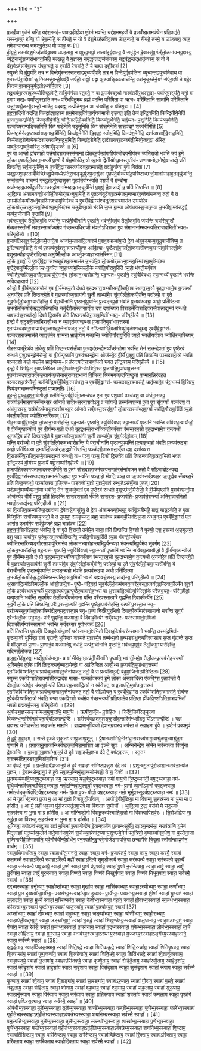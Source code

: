 +++
title = "३"

+++


  
प्र॒जवँ॒व्वा ए॒तेन॑ यन्ति॒ यद्द॑श॒ममह॑ᳶ पापाव॒हीयँ॒व्वा ए॒तेन॑ भवन्ति॒ यद्द॑श॒ममह॒र्यो वै प्र॒जवँ॑य्य॒तामप॑थेन प्रति॒पद्य॑ते॒ यस्स्था॒णुꣳ हन्ति॒ यो भ्रेष॒न्न्येति॒ स ही॑यते॒ स यो वै द॑श॒मेऽह॑न्नविवा॒क्य उ॑पह॒न्यते॒ स ही॑यते॒ तस्मै॒ य उप॑हताय॒ व्याह॒ तमे॒वान्वा॒रभ्य॒ सम॑श्ञु॒तेऽथ॒ यो व्याह॒ सः [1]  
ही॒य॒ते॒ तस्मा᳚द्दश॒मेऽह॑न्नविवा॒क्य उप॑हताय॒ न व्युच्य॒मथो॒ खल्वा॑हुर्य॒ज्ञस्य॒ वै समृ॑द्धेन दे॒वास्सु॑व॒र्गल्ँलो॒कमा॑यन्‌य॒ज्ञस्य॒ व्यृ॑द्धे॒नासु॑रा॒न्परा॑भावय॒न्निति॒ यत्खलु॒ वै य॒ज्ञस्य॒ समृ॑द्ध॒न्तद्यज॑मानस्य॒ यद्व्यृ॑द्ध॒न्तद्भ्रातृ॑व्यस्य॒ स यो वै द॑श॒मेऽह॑न्नविवा॒क्य उ॑पह॒न्यते॒ स ए॒वाति॑ रेचयति॒ ते ये बाह्या॑ दृशी॒कवः॑ [2]  
स्युस्ते वि ब्रू॑यु॒र्यदि॒ तत्र॒ न वि॒न्देयु॑रन्तस्सद॒साद्व्युच्य॒य्ँयदि॒ तत्र॒ न वि॒न्देयु॑र्गृ॒हप॑तिना॒ व्युच्य॒न्तद्व्युच्य॑मे॒वाथ॒ वा ए॒तथ्स॑र्परा॒ज्ञिया॑ ऋ॒ग्भिस्स्तु॑वन्ती॒यव्ँवै सर्प॑तो॒ राज्ञी॒ यद्वा अ॒स्याङ्किञ्चार्च॑न्ति॒ यदा॑नृ॒चुस्तेने॒यꣳ स॑र्परा॒ज्ञी ते यदे॒व किञ्च॑ वा॒चानृ॒चुर्यद॒तोऽध्य॑र्चि॒तारः॑ [3]  
तदु॒भय॑मा॒प्त्वाव॒रुध्योत्ति॑ष्ठा॒मेति॒ ताभि॒र्मन॑सा स्तुवते॒ न वा इ॒माम॑श्वर॒थो नाश्व॑तरीर॒थस्स॒द्यᳶ पर्या᳚प्तुमर्‌हति॒ मनो॒ वा इ॒माꣳ स॒द्यᳶ पर्या᳚प्तुमर्‌हति॒ मन॒ᳶ परि॑भवितु॒मथ॒ ब्रह्म॑ वदन्ति॒ परि॑मिता॒ वा ऋच॒ᳶ परि॑मितानि॒ सामा॑नि॒ परि॑मितानि॒ यजू॒ꣳ॒ष्यथै॒तस्यै॒वान्तो॒ नास्ति॒ यद्ब्रह्म॒ तत्प्र॑तिगृण॒त आ च॑ख्षीत॒ स प्र॑तिग॒रः ॥ [4]  
ब्र॒ह्म॒वा॒दिनो॑ वदन्ति॒ किन्द्वा॑दशा॒हस्य॑ प्रथ॒मेनाह्न॒र्त्विजा॒य्ँयज॑मानो वृङ्क्त॒ इति॒ तेज॑ इन्द्रि॒यमिति॒ किन्द्वि॒तीये॒नेति॑ प्रा॒णान॒न्नाद्य॒मिति॒ किन्तृ॒तीये॒नेति॒ त्रीनि॒माल्ँलो॒कानिति॒ किञ्च॑तु॒र्थेनेति॒ चतु॑ष्पदᳶ प॒शूनिति॒ किम्प॑ञ्च॒मेनेति॒ पञ्चा᳚ख्षराम्प॒ङ्क्तिमिति॒ किꣳ ष॒ष्ठेनेति॒ षडृ॒तूनिति॒ किꣳ स॑प्त॒मेनेति॑ स॒प्तप॑दा॒ꣳ॒ शक्व॑री॒मिति॑ [5]  
किम॑ष्ट॒मेनेत्य॒ष्टाख्ष॑राङ्गाय॒त्रीमिति॒ किन्न॑व॒मेनेति॑ त्रि॒वृत॒ꣵ॒ स्तोम॒मिति॒ किन्द॑श॒मेनेति॒ दशा᳚ख्षराव्ँवि॒राज॒मिति॒ किमे॑काद॒शेनेत्येका॑दशाख्षरान्त्रि॒ष्टुभ॒मिति॒ किन्द्वा॑द॒शेनेति॒ द्वाद॑शाख्षरा॒ञ्जग॑ती॒मित्ये॒ताव॒द्वा अ॑स्ति॒ याव॑दे॒तद्याव॑दे॒वास्ति॒ तदे॑षाव्ँवृङ्क्ते ॥ [6]  
ए॒ष वा आ॒प्तो द्वा॑दशा॒हो यत्त्र॑योदशरा॒त्रस्स॑मा॒नꣵ ह्ये॑तदह॒र्यत्प्रा॑य॒णीय॑श्चोदय॒नीय॑श्च॒ त्र्य॑तिरात्रो भवति॒ त्रय॑ इ॒मे लो॒का ए॒षाल्ँलो॒काना॒माप्त्यै᳚ प्रा॒णो वै प्र॑थ॒मो॑ऽतिरा॒त्रो व्या॒नो द्वि॒तीयो॑ऽपा॒नस्तृ॒तीय॑ᳶ प्राणापानोदा॒नेष्वे॒वान्नाद्ये॒ प्रति॑ तिष्ठन्ति॒ सर्व॒मायु॑र्यन्ति॒ य ए॒वव्ँवि॒द्वाꣳ॑सस्त्रयोदशरा॒त्रमास॑ते॒ तदा॑हु॒र्वाग्वा ए॒षा वित॑ता [7]  
यद्द्वा॑दशा॒हस्ताव्ँविच्छि॑न्द्यु॒र्यन्मध्ये॑ऽतिरा॒त्रङ्कु॒र्युरु॑प॒दासु॑का गृ॒हप॑ते॒र्वाख्स्या॑दु॒परि॑ष्टाच्छन्दो॒माना᳚म्महाव्र॒तङ्कु॑र्वन्ति॒ सन्त॑तामे॒व वाच॒मव॑ रुन्द्ध॒तेऽनु॑पदासुका गृ॒हप॑ते॒र्वाग्भ॑वति प॒शवो॒ वै छ॑न्दो॒मा अन्न॑म्महाव्र॒तय्यँदु॒परि॑ष्टाच्छन्दो॒माना᳚म्महाव्र॒तङ्कु॒र्वन्ति॑ प॒शुषु॑ चै॒वान्नाद्ये॑ च॒ प्रति॑ तिष्ठन्ति ॥ [8]  
आ॒दि॒त्या अ॑कामयन्तो॒भयो᳚र्लो॒कयोर्॑ऋध्नुया॒मेति॒ त ए॒तञ्च॑तुर्दशरा॒त्रम॑पश्य॒न्तमाह॑र॒न्तेना॑यजन्त॒ ततो॒ वै त उ॒भयो᳚र्लो॒कयो॑रार्ध्नुवन्न॒स्मिꣵश्चा॒मुष्मिꣵ॑श्च॒ य ए॒वव्ँवि॒द्वाꣳस॑श्चतुर्दशरा॒त्रमास॑त उ॒भयो॑रे॒व लो॒कयोर्‌॑ऋध्नुवन्त्य॒स्मिꣵश्चा॒मुष्मिꣵ॑श्च चतुर्दशरा॒त्रो भ॑वति स॒प्त ग्रा॒म्या ओष॑धयस्स॒प्तार॒ण्या उ॒भयी॑षा॒मव॑रुद्ध्यै॒ यत्प॑रा॒चीना॑नि पृ॒ष्ठानि॑ [9]  
भव॑न्त्य॒मुमे॒व तैर्लो॒कम॒भि ज॑यन्ति॒ यत्प्र॑ती॒चीना॑नि पृ॒ष्ठानि॒ भव॑न्ती॒ममे॒व तैर्लो॒कम॒भि ज॑यन्ति त्रयस्त्रि॒ꣳ॒शौ म॑ध्य॒तस्स्तोमौ॑ भवत॒स्साम्रा᳚ज्यमे॒व ग॑च्छन्त्यधिरा॒जौ भ॑वतोऽधिरा॒जा ए॒व स॑मा॒नाना᳚म्भवन्त्यतिरा॒त्राव॒भितो॑ भवत॒ᳶ परि॑गृहीत्यै ॥ [10]  
प्र॒जाप॑तिस्सुव॒र्गल्ँलो॒कमै॒त्तन्दे॒वा अन्वा॑य॒न्ताना॑दि॒त्याश्च॑ प॒शव॒श्चान्वा॑य॒न्ते दे॒वा अ॑ब्रुव॒न्‌यान्प॒शूनु॒पाजी॑विष्म॒ त इ॒मे᳚ऽन्वाग्म॒न्निति॒ तेभ्य॑ ए॒तञ्च॑तुर्दशरा॒त्रम्प्रत्यौ॑ह॒न्त आ॑दि॒त्याᳶ पृ॒ष्ठैस्सु॑व॒र्गल्ँलो॒कमारो॑हन्त्र्य॒हाभ्या॑म॒स्मिल्लोँ॒के प॒शून्प्रत्यौ॑हन्पृ॒ष्ठैरा॑दि॒त्या अ॒मुष्मिँ॑ल्लो॒क आर्ध्नु॑वन्त्र्य॒हाभ्या॑म॒स्मिन् [11]  
लो॒के प॒शवो॒ य ए॒वव्ँवि॒द्वाꣳस॑श्चतुर्दशरा॒त्रमास॑त उ॒भयो॑रे॒व लो॒कयोर्॑ऋध्नुवन्त्य॒स्मिꣵश्चा॒मुष्मिꣵ॑श्च पृ॒ष्ठैरे॒वामुष्मिँ॑ल्लो॒क ऋ॑ध्नु॒वन्ति॑ त्र्य॒हाभ्या॑म॒स्मिल्लोँ॒के ज्योति॒र्गौरायु॒रिति॑ त्र्य॒हो भ॑वती॒यव्ँवाव ज्योति॑र॒न्तरि॑ख्ष॒ङ्गौर॒सावायु॑रि॒माने॒व लो॒कान॒भ्यारो॑हन्ति॒ यद॒न्यत॑ᳶ पृ॒ष्ठानि॒ स्युर्विवि॑वधꣵ स्या॒न्मध्ये॑ पृ॒ष्ठानि॑ भवन्ति सविवध॒त्वाय॑ [12]  
ओजो॒ वै वी॒र्य॑म्पृ॒ष्ठान्योज॑ ए॒व वी॒र्य॑म्मध्य॒तो द॑धते बृहद्रथन्त॒राभ्याँ᳚य्यन्ती॒यव्ँवाव र॑थन्त॒रम॒सौ बृ॒हदा॒भ्यामे॒व य॒न्त्यथो॑ अ॒नयो॑रे॒व प्रति॑ तिष्ठन्त्ये॒ते वै य॒ज्ञस्या᳚ञ्ज॒साय॑नी स्रु॒ती ताभ्या॑मे॒व सु॑व॒र्गल्ँलो॒कय्ँय॑न्ति॒ परा᳚ञ्चो॒ वा ए॒ते सु॑व॒र्गल्ँलो॒कम॒भ्यारो॑हन्ति॒ ये प॑रा॒चीना॑नि पृ॒ष्ठान्यु॑प॒यन्ति॑ प्र॒त्यङ्त्र्य॒हो भ॑वति प्र॒त्यव॑रूढ्या॒ अथो॒ प्रति॑ष्ठित्या उ॒भयो᳚र्लो॒कयोर्॑ऋ॒द्ध्वोत्ति॑ष्ठन्ति॒ चतु॑र्दशै॒तास्तासा॒य्ँया दश॒ दशा᳚ख्षरा वि॒राडन्नँ॑व्वि॒राड्वि॒राजै॒वान्नाद्य॒मव॑ रुन्धते॒ याश्चत॑स्र॒श्चत॑स्रो॒ दिशो॑ दि॒ख्ष्वे॑व प्रति॑ तिष्ठन्त्यतिरा॒त्राव॒भितो॑ भवत॒ᳶ परि॑गृहीत्यै ॥ [13]  
इन्द्रो॒ वै स॒दृङ्दे॒वता॑भिरासी॒थ्स न व्या॒वृत॑मगच्छ॒थ्स प्र॒जाप॑ति॒मुपा॑धाव॒त्तस्मा॑ ए॒तम्प॑ञ्चदशरा॒त्रम्प्राय॑च्छ॒त्तमाह॑र॒त्तेना॑यजत॒ ततो॒ वै सो᳚ऽन्याभि॑र्दे॒वता॑भिर्व्या॒वृत॑मगच्छ॒द्य ए॒वव्ँवि॒द्वाꣳस॑ᳶ पञ्चदशरा॒त्रमास॑ते व्या॒वृत॑मे॒व पा॒प्मना॒ भ्रातृ॑व्येण गच्छन्ति॒ ज्योति॒र्गौरायु॒रिति॑ त्र्य॒हो भ॑वती॒यव्ँवाव ज्योति॑र॒न्तरि॑ख्षम् [14]  
गौर॒सावायु॑रे॒ष्वे॑व लो॒केषु॒ प्रति॑ तिष्ठ॒न्त्यस॑त्त्रँ॒व्वा ए॒तद्यद॑छन्दो॒मय्यँच्छ॑न्दो॒मा भव॑न्ति॒ तेन॑ स॒त्त्रन्दे॒वता॑ ए॒व पृ॒ष्ठैरव॑ रुन्धते प॒शूञ्छ॑न्दो॒मैरोजो॒ वा वी॒र्य॑म्पृ॒ष्ठानि॑ प॒शव॑श्छन्दो॒मा ओज॑स्ये॒व वी॒र्ये॑ प॒शुषु॒ प्रति॑ तिष्ठन्ति पञ्चदशरा॒त्रो भ॑वति पञ्चद॒शो वज्रो॒ वज्र॑मे॒व भ्रातृ॑व्येभ्य॒ᳶ प्र ह॑रन्त्यतिरा॒त्राव॒भितो॑ भवत इन्द्रि॒यस्य॒ परि॑गृहीत्यै ॥ [15]  
इन्द्रो॒ वै शि॑थि॒ल इ॒वाप्र॑तिष्ठित आसी॒थ्सोऽसु॑रेभ्योऽबिभे॒थ्स प्र॒जाप॑ति॒मुपा॑धाव॒त्तस्मा॑ ए॒तम्प॑ञ्चदशरा॒त्रव्ँवज्र॒म्प्राय॑च्छ॒त्तेनासु॑रान्परा॒भाव्य॑ वि॒जित्य॒ श्रिय॑मगच्छदग्नि॒ष्टुता॑ पा॒प्मान॒न्निर॑दहत पञ्चदशरा॒त्रेणौजो॒ बल॑मिन्द्रि॒यव्ँवी॒र्य॑मा॒त्मन्न॑धत्त॒ य ए॒वव्ँवि॒द्वाꣳस॑ᳶ पञ्चदशरा॒त्रमास॑ते॒ भ्रातृ॑व्याने॒व प॑रा॒भाव्य॑ वि॒जित्य॒ श्रिय॑ङ्गच्छन्त्यग्नि॒ष्टुता॑ पा॒प्मान॒न्निः [16]  
द॒ह॒न्ते॒ प॒ञ्च॒द॒श॒रा॒त्रेणौजो॒ बल॑मिन्द्रि॒यव्ँवी॒र्य॑मा॒त्मन्द॑धत ए॒ता ए॒व प॑श॒व्याः᳚ पञ्च॑दश॒ वा अ॑र्धमा॒सस्य॒ रात्र॑योऽर्धमास॒शस्सँ॑व्वथ्स॒र आ᳚प्यते सव्ँवथ्स॒रम्प॒शवोऽनु॒ प्र जा॑यन्ते॒ तस्मा᳚त्पश॒व्या॑ ए॒ता ए॒व सु॑व॒र्ग्याः᳚ पञ्च॑दश॒ वा अ॑र्धमा॒सस्य॒ रात्र॑योऽर्धमास॒शस्सँ॑व्वथ्स॒र आ᳚प्यते सव्ँवथ्स॒रस्सु॑व॒र्गो लो॒कस्तस्मा᳚थ्सुव॒र्ग्या᳚ ज्योति॒र्गौरायु॒रिति॑ त्र्य॒हो भ॑वती॒यव्ँवाव ज्योति॑र॒न्तरि॑ख्षम् [17]  
गौर॒सावायु॑रि॒माने॒व लो॒कान॒भ्यारो॑हन्ति॒ यद॒न्यत॑ᳶ पृ॒ष्ठानि॒ स्युर्विवि॑वधꣵ स्या॒न्मध्ये॑ पृ॒ष्ठानि॑ भवन्ति सविवध॒त्वायौजो॒ वै वी॒र्य॑म्पृ॒ष्ठान्योज॑ ए॒व वी॒र्य॑म्मध्य॒तो द॑धते बृहद्रथन्त॒राभ्याँ᳚य्यन्ती॒यव्ँवाव र॑थन्त॒रम॒सौ बृ॒हदा॒भ्यामे॒व य॒न्त्यथो॑ अ॒नयो॑रे॒व प्रति॑ तिष्ठन्त्ये॒ते वै य॒ज्ञस्या᳚ञ्ज॒साय॑नी स्रु॒ती ताभ्या॑मे॒व सु॑व॒र्गल्ँलो॒कम् [18]  
य॒न्ति॒ परा᳚ञ्चो॒ वा ए॒ते सु॑व॒र्गल्ँलो॒कम॒भ्यारो॑हन्ति॒ ये प॑रा॒चीना॑नि पृ॒ष्ठान्यु॑प॒यन्ति॑ प्र॒त्यङ्त्र्य॒हो भ॑वति प्र॒त्यव॑रूढ्या॒ अथो॒ प्रति॑ष्ठित्या उ॒भयो᳚र्लो॒कयोर्॑ऋ॒द्ध्वोत्ति॑ष्ठन्ति॒ पञ्च॑दशै॒तास्तासा॒य्ँया दश॒ दशा᳚ख्षरा वि॒राडन्नँ॑व्वि॒राड्वि॒राजै॒वान्नाद्य॒मव॑ रुन्धते॒ याᳶ पञ्च॒ पञ्च॒ दिशो॑ दि॒ख्ष्वे॑व प्रति॑ तिष्ठन्त्यतिरा॒त्राव॒भितो॑ भवत इन्द्रि॒यस्य॑ वी॒र्य॑स्य प्र॒जायै॑ पशू॒नाम्परि॑गृहीत्यै ॥ [19]  
प्र॒जाप॑तिरकामयतान्ना॒दस्स्या॒मिति॒ स ए॒तꣳ स॑प्तदशरा॒त्रम॑पश्य॒त्तमाह॑र॒त्तेना॑यजत॒ ततो॒ वै सो᳚ऽन्ना॒दो॑ऽभव॒द्य ए॒वव्ँवि॒द्वाꣳस॑स्सप्तदशरा॒त्रमास॑तेऽन्ना॒दा ए॒व भ॑वन्ति पञ्चा॒हो भ॑वति॒ पञ्च॒ वा ऋ॒तव॑स्सव्ँवथ्स॒र ऋ॒तुष्वे॒व सँ॑व्वथ्स॒रे प्रति॑ तिष्ठ॒न्त्यथो॒ पञ्चा᳚ख्षरा प॒ङ्क्तिᳶ पाङ्क्तो॑ य॒ज्ञो य॒ज्ञमे॒वाव॑ रुन्ध॒तेऽस॑त्त्रँ॒व्वा ए॒तत् [20]  
यद॑छन्दो॒मय्यँच्छ॑न्दो॒मा भव॑न्ति॒ तेन॑ स॒त्त्रन्दे॒वता॑ ए॒व पृ॒ष्ठैरव॑ रुन्धते प॒शूञ्छ॑न्दो॒मैरोजो॒ वै वी॒र्य॑म्पृ॒ष्ठानि॑ प॒शव॑श्छन्दो॒मा ओज॑स्ये॒व वी॒र्ये॑ प॒शुषु॒ प्रति॑ तिष्ठन्ति सप्तदशरा॒त्रो भ॑वति सप्तद॒शᳶ प्र॒जाप॑तिᳶ प्र॒जाप॑ते॒राप्त्या॑ अतिरा॒त्राव॒भितो॑ भवतो॒ऽन्नाद्य॑स्य॒ परि॑गृहीत्यै ॥ [21]  
सा वि॒राड्वि॒क्रम्या॑तिष्ठ॒द्ब्रह्म॑णा दे॒वेष्वन्ने॒नासु॑रेषु॒ ते दे॒वा अ॑कामयन्तो॒भय॒ꣳ॒ सव्ँवृ॑ञ्जीमहि॒ ब्रह्म॒ चान्न॒ञ्चेति॒ त ए॒ता विꣳ॑श॒तिꣳ रात्री॑रपश्य॒न्ततो॒ वै त उ॒भय॒ꣳ॒ सम॑वृञ्जत॒ ब्रह्म॒ चान्न॑ञ्च ब्रह्मवर्च॒सिनो᳚ऽन्ना॒दा अ॑भव॒न्‌य ए॒वव्ँवि॒द्वाꣳस॑ ए॒ता आस॑त उ॒भय॑मे॒व सव्ँवृ॑ञ्जते॒ ब्रह्म॒ चान्न॑ञ्च [22]  
ब्र॒ह्म॒व॒र्च॒सिनो᳚ऽन्ना॒दा भ॑वन्ति॒ द्वे वा ए॒ते वि॒राजौ॒ तयो॑रे॒व नाना॒ प्रति॑ तिष्ठन्ति वि॒ꣳ॒शो वै पुरु॑षो॒ दश॒ हस्त्या॑ अ॒ङ्गुल॑यो॒ दश॒ पद्या॒ यावा॑ने॒व पुरु॑ष॒स्तमा॒प्त्वोत्ति॑ष्ठन्ति॒ ज्योति॒र्गौरायु॒रिति॑ त्र्य॒हा भ॑वन्ती॒यव्ँवाव ज्योति॑र॒न्तरि॑ख्ष॒ङ्गौर॒सावायु॑रि॒माने॒व लो॒कान॒भ्यारो॑हन्त्यभिपू॒र्वन्त्र्य॒हा भ॑वन्त्यभिपू॒र्वमे॒व सु॑व॒र्गम् [23]  
लो॒कम॒भ्यारो॑हन्ति॒ यद॒न्यत॑ᳶ पृ॒ष्ठानि॒ स्युर्विवि॑वधꣵ स्या॒न्मध्ये॑ पृ॒ष्ठानि॑ भवन्ति सविवध॒त्वायौजो॒ वै वी॒र्य॑म्पृ॒ष्ठान्योज॑ ए॒व वी॒र्य॑म्मध्य॒तो द॑धते बृहद्रथन्त॒राभ्याँ᳚य्यन्ती॒यव्ँवाव र॑थन्त॒रम॒सौ बृ॒हदाभ्यामे॒व य॒न्त्यथो॑ अ॒नयो॑रे॒व प्रति॑ तिष्ठन्त्ये॒ते वै य॒ज्ञस्या᳚ञ्ज॒साय॑नी स्रु॒ती ताभ्या॑मे॒व सु॑व॒र्गल्ँलो॒कय्ँय॑न्ति॒ परा᳚ञ्चो॒ वा ए॒ते सु॑व॒र्गल्ँलो॒कम॒भ्यारो॑हन्ति॒ ये प॑रा॒चीना॑नि पृ॒ष्ठान्यु॑प॒यन्ति॑ प्र॒त्यङ्त्र्य॒हो भ॑वति प्र॒त्यव॑रूढ्या॒ अथो॒ प्रति॑ष्ठित्या उ॒भयो᳚र्लो॒कयोर्॑ऋ॒द्ध्वोत्ति॑ष्ठन्त्यतिरा॒त्राव॒भितो॑ भवतो ब्रह्मवर्च॒सस्या॒न्नाद्य॑स्य॒ परि॑गृहीत्यै ॥ [24]  
अ॒सावा॑दि॒त्यो᳚ऽस्मिल्लोँ॒क आ॑सी॒त्तन्दे॒वाᳶ पृ॒ष्ठैᳶ प॑रि॒गृह्य॑ सुव॒र्गल्ँलो॒कम॑गमय॒न्परै॑र॒वस्ता॒त्पर्य॑गृह्णन्दिवाकी॒र्त्ये॑न सुव॒र्गे लो॒के प्रत्य॑स्थापय॒न्परैः᳚ प॒रस्ता॒त्पर्य॑गृह्णन्पृ॒ष्ठैरु॒पावा॑रोह॒न्थ्स वा अ॒सावा॑दि॒त्यो॑ऽमुष्मिँ॑ल्लो॒के परै॑रुभ॒यत॒ᳶ परि॑गृहीतो॒ यत्पृ॒ष्ठानि॒ भव॑न्ति सुव॒र्गमे॒व तैर्लो॒कय्ँयज॑माना यन्ति॒ परै॑र॒वस्ता॒त्परि॑ गृह्णन्ति दिवाकी॒र्त्ये॑न [25]  
सु॒व॒र्गे लो॒के प्रति॑ तिष्ठन्ति॒ परैः᳚ प॒रस्ता॒त्परि॑ गृह्णन्ति पृ॒ष्ठैरु॒पाव॑रोहन्ति॒ यत्परे॑ प॒रस्ता॒न्न स्युᳶ परा᳚ञ्चस्सुव॒र्गाल्लो॒कान्निष्प॑द्येर॒न्‌यद॒वस्ता॒न्न स्युᳶ प्र॒जा निर्द॑हेयुर॒भितो॑ दिवाकी॒र्त्य॑म्पर॑स्सामानो भवन्ति सुव॒र्ग ए॒वैना᳚ल्लोँ॒क उ॑भ॒यत॒ᳶ परि॑ गृह्णन्ति॒ यज॑माना॒ वै दि॑वाकी॒र्त्यꣳ॑ सव्ँवथ्स॒रᳶ पर॑स्सामानो॒ऽभितो॑ दिवाकी॒र्त्य॑म्पर॑स्सामानो भवन्ति सव्ँवथ्स॒र ए॒वोभ॒यतः॑ [26]  
प्रति॑ तिष्ठन्ति पृ॒ष्ठव्ँवै दि॑वाकी॒र्त्य॑म्पा॒र्श्वे पर॑स्सामानो॒ऽभितो॑ दिवाकी॒र्त्य॑म्पर॑स्सामानो भवन्ति॒ तस्मा॑द॒भित॑ᳶ पृ॒ष्ठम्पा॒र्श्वे भूयि॑ष्ठा॒ ग्रहा॑ गृह्यन्ते॒ भूयि॑ष्ठꣳ शस्यते य॒ज्ञस्यै॒व तन्म॑ध्य॒तो ग्र॒न्थङ्ग्र॑थ्न॒न्त्यवि॑स्रꣳसाय स॒प्त गृ॑ह्यन्ते स॒प्त वै शी॑र्‌ष॒ण्याः᳚ प्रा॒णाᳶ प्रा॒णाने॒व यज॑मानेषु दधति॒ यत्प॑रा॒चीना॑नि पृ॒ष्ठानि॒ भव॑न्त्य॒मुमे॒व तैर्लो॒कम॒भ्यारो॑हन्ति॒ यदि॒मल्ँलो॒कन्न [27]  
प्र॒त्य॒व॒रोहे॑यु॒रुद्वा॒ माद्ये॑यु॒र्यज॑माना॒ᳶ प्र वा॑ मीयेर॒न्‌यत्प्र॑ती॒चीना॑नि पृ॒ष्ठानि॒ भव॑न्ती॒ममे॒व तैर्लो॒कम्प्र॒त्यव॑रोह॒न्त्यथो॑ अ॒स्मिन्ने॒व लो॒के प्रति॑ तिष्ठ॒न्त्यनु॑न्मादा॒येन्द्रो॒ वा अप्र॑तिष्ठित आसी॒थ्स प्र॒जाप॑ति॒मुपा॑धाव॒त्तस्मा॑ ए॒तमे॑कविꣳशतिरा॒त्रम्प्राय॑च्छ॒त्तमाह॑र॒त्तेना॑यजत॒ ततो॒ वै स प्रत्य॑तिष्ठ॒द्ये ब॑हुया॒जिनोऽप्र॑तिष्ठिताः [28]  
स्युस्त ए॑कविꣳशतिरा॒त्रमा॑सीर॒न्द्वाद॑श॒ मासा॒ᳶ पञ्च॒र्तव॒स्त्रय॑ इ॒मे लो॒का अ॒सावा॑दि॒त्य ए॑कवि॒ꣳ॒श ए॒ताव॑न्तो॒ वै दे॑वलो॒कास्तेष्वे॒व य॑थापू॒र्वम्प्रति॑ तिष्ठन्त्य॒सावा॑दि॒त्यो न व्य॑रोचत॒ स प्र॒जाप॑ति॒मुपा॑धाव॒त्तस्मा॑ ए॒तमे॑कविꣳशतिरा॒त्रम्प्राय॑च्छ॒त्तमाह॑र॒त्तेना॑यजत॒ ततो॒ वै सो॑ऽरोचत॒ य ए॒वव्ँवि॒द्वाꣳ॑स एकविꣳशतिरा॒त्रमास॑ते॒ रोच॑न्त ए॒वैक॑विꣳशतिरा॒त्रो भ॑वति॒ रुग्वा ए॑कवि॒ꣳ॒शो रुच॑मे॒व ग॑च्छ॒न्त्यथो᳚ प्रति॒ष्ठामे॒व प्र॑ति॒ष्ठा ह्ये॑कवि॒ꣳ॒शो॑ऽतिरा॒त्राव॒भितो॑ भवतो ब्रह्मवर्च॒सस्य॒ परि॑गृहीत्यै ॥ [29]  
अ॒र्वाङ्य॒ज्ञस्सङ्क्रा॑मत्व॒मुष्मा॒दधि॒ माम॒भि । ऋषी॑णा॒य्ँयᳶ पु॒रोहि॑तः । निर्दे॑व॒न्निर्वी॑रङ्कृ॒त्वा विष्क॑न्ध॒न्तस्मि॑न्‌हीयता॒य्ँयो᳚ऽस्मान्द्वेष्टि॑ । शरी॑रय्ँयज्ञशम॒लङ्कुसी॑द॒न्तस्मि᳚न्थ्सीदतु॒ यो᳚ऽस्मान्द्वेष्टि॑ । यज्ञ॑ य॒ज्ञस्य॒ यत्तेज॒स्तेन॒ सङ्क्रा॑म॒ माम॒भि । ब्रा॒ह्म॒णानृ॒त्विजो॑ दे॒वान्‌य॒ज्ञस्य॒ तप॑सा॒ ते सवा॒हमा हु॑वे । इ॒ष्टेन॑ प॒क्वमुप॑ [30]  
ते॒ हु॒वे॒ स॒वा॒हम् । सन्ते॑ वृञ्जे सुकृ॒तꣳ सम्प्र॒जाम्प॒शून् । प्रै॒षान्थ्सा॑मिधे॒नीरा॑घा॒रावाज्य॑भागा॒वाश्रु॑तम्प्र॒त्याश्रु॑त॒मा शृ॑णामि ते । प्र॒या॒जा॒नू॒या॒जान्थ्स्वि॑ष्ट॒कृत॒मिडा॑मा॒शिष॒ आ वृ॑ञ्जे॒ सुवः॑ । अ॒ग्निनेन्द्रे॑ण॒ सोमे॑न॒ सर॑स्वत्या॒ विष्णु॑ना दे॒वता॑भिः । या॒ज्या॒नु॒वा॒क्या᳚भ्या॒मुप॑ ते हुवे सवा॒हय्ँय॒ज्ञमा द॑दे ते॒ वष॑ट्कृतम् । स्तु॒तꣳ श॒स्त्रम्प्र॑तिग॒रङ्ग्रह॒मिडा॑मा॒शिषः॑ [31]  
आ वृ॑ञ्जे॒ सुवः॑ । प॒त्नी॒स॒य्ँया॒जानुप॑ ते हुवे सवा॒हꣳ स॑मिष्टय॒जुरा द॑दे॒ तव॑ । प॒शून्थ्सु॒तम्पु॑रो॒डाशा॒न्थ्सव॑ना॒न्योत य॒ज्ञम् । दे॒वान्थ्सेन्द्रा॒नुप॑ ते हुवे सवा॒हम॒ग्निमु॑खा॒न्थ्सोम॑वतो॒ ये च॒ विश्वे᳚ ॥ [32]  
भू॒तम्भव्य॑म्भवि॒ष्यद्वष॒ट्थ्स्वाहा॒ नम॒ ऋख्साम॒ यजु॒र्वष॒ट्थ्स्वाहा॒ नमो॑ गाय॒त्री त्रि॒ष्टुब्जग॑ती॒ वष॒ट्थ्स्वाहा॒ नम॑ᳶ पृथि॒व्य॑न्तरि॑ख्ष॒न्द्यौर्वष॒ट्थ्स्वाहा॒ नमो॒ऽग्निर्वा॒युस्सूर्यो॒ वष॒ट्थ्स्वाहा॒ नम॑ᳶ प्रा॒णो व्या॒नो॑ऽपा॒नो वष॒ट्थ्स्वाहा॒ नमोऽन्न॑ङ्कृ॒षिर्वृष्टि॒र्वष॒ट्थ्स्वाहा॒ नम॑ᳶ पि॒ता पु॒त्रᳶ पौत्रो॒ वष॒ट्थ्स्वाहा॒ नमो॒ भूर्भुव॒स्सुव॒र्वष॒ट्थ्स्वाहा॒ नमः॑ ॥ [33]  
आ मे॑ गृ॒हा भ॑व॒न्त्वा प्र॒जा म॒ आ मा॑ य॒ज्ञो वि॑शतु वी॒र्या॑वान् । आपो॑ दे॒वीर्य॒ज्ञिया॒ मा वि॑शन्तु स॒हस्र॑स्य मा भू॒मा मा प्र हा॑सीत् । आ मे॒ ग्रहो॑ भव॒त्वा पु॑रो॒रुख्स्तु॑तश॒स्त्रे मा वि॑शताꣳ स॒मीची᳚ । आ॒दि॒त्या रु॒द्रा वस॑वो मे सद॒स्याः᳚ स॒हस्र॑स्य मा भू॒मा मा प्र हा॑सीत् । आ मा᳚ग्निष्टो॒मो वि॑शतू॒क्थ्य॑श्चातिरा॒त्रो मा वि॑शत्वापिशर्व॒रः । ति॒रोअ॑ह्निया मा॒ सुहु॑ता॒ आ वि॑शन्तु स॒हस्र॑स्य मा भू॒मा मा॒ प्र हा॑सीत् ॥ [34]  
अ॒ग्निना॒ तपोऽन्व॑भवद्वा॒चा ब्रह्म॑ म॒णिना॑ रू॒पाणीन्द्रे॑ण दे॒वान्‌वाते॑न प्रा॒णान्थ्सूर्ये॑ण॒ द्याञ्च॒न्द्रम॑सा॒ नख्ष॑त्राणि य॒मेन॑ पितॄन्राज्ञा॑ मनु॒ष्या᳚न्फ॒लेन॑ नादे॒यान॑जग॒रेण॑ स॒र्पान्व्या॒घ्रेणा॑र॒ण्यान्प॒शूञ्छ्ये॒नेन॑ पत॒त्रिणो॒ वृष्णाश्वा॑नृष॒भेण॒ गा ब॒स्तेना॒जा वृ॒ष्णिनावी᳚र्व्री॒हिणान्ना॑नि॒ यवे॒नौष॑धीर्न्य॒ग्रोधे॑न॒ वन॒स्पती॑नुदु॒म्बरे॒णोर्ज॑ङ्गायत्रि॒या छन्दाꣳ॑सि त्रि॒वृता॒ स्तोमा᳚न्ब्राह्म॒णेन॒ वाच᳚म् ॥ [35]  
स्वाहा॒धिमाधी॑ताय॒ स्वाहा॒ स्वाहाधी॑त॒म्मन॑से॒ स्वाहा॒ स्वाहा॒ मन॑ᳶ प्र॒जाप॑तये॒ स्वाहा॒ काय॒ स्वाहा॒ कस्मै॒ स्वाहा॑ कत॒मस्मै॒ स्वाहाऽदि॑त्यै॒ स्वाहाऽदि॑त्यै म॒ह्यै᳚ स्वाहाऽदि॑त्यै सुमृडी॒कायै॒ स्वाहा॒ सर॑स्वत्यै॒ स्वाहा॒ सर॑स्वत्यै बृह॒त्यै᳚ स्वाहा॒ सर॑स्वत्यै पाव॒कायै॒ स्वाहा॑ पू॒ष्णे स्वाहा॑ पू॒ष्णे प्र॑प॒थ्या॑य॒ स्वाहा॑ पू॒ष्णे न॒रन्धि॑षाय॒ स्वाहा॒ त्वष्ट्रे॒ स्वाहा॒ त्वष्ट्रे॑ तु॒रीपा॑य॒ स्वाहा॒ त्वष्ट्रे॑ पुरु॒रूपा॑य॒ स्वाहा॒ विष्ण॑वे॒ स्वाहा॒ विष्ण॑वे निखुर्य॒पाय॒ स्वाहा॒ विष्ण॑वे निभूय॒पाय॒ स्वाहा॒ सर्वस्मै॒ स्वाहा᳚ ॥ [36]  
द॒द्भ्यस्स्वाहा॒ हनू᳚भ्या॒ꣳ॒ स्वाहोष्ठा᳚भ्या॒ꣳ॒ स्वाहा॒ मुखा॑य॒ स्वाहा॒ नासि॑काभ्या॒ꣳ॒ स्वाहा॒ऽख्षीभ्या॒ꣳ॒ स्वाहा॒ कर्णा᳚भ्या॒ꣳ॒ स्वाहा॑ पा॒र इ॒ख्षवो॑ऽवा॒र्ये᳚भ्य॒ᳶ पख्ष्म॑भ्य॒स्स्वाहा॑ऽवा॒र इ॒ख्षव॑ᳶ पा॒र्ये᳚भ्य॒ᳶ पख्ष्म॑भ्य॒स्स्वाहा॑ शी॒र्ष्णे स्वाहा᳚ भ्रू॒भ्याꣳ स्वाहा॑ ल॒लाटा॑य॒ स्वाहा॑ मू॒र्ध्ने स्वाहा॑ म॒स्तिष्का॑य॒ स्वाहा॒ केशे᳚भ्य॒स्स्वाहा॒ वहा॑य॒ स्वाहा᳚ ग्री॒वाभ्य॒स्स्वाहा᳚ स्क॒न्धेभ्य॒स्स्वाहा॒ कीक॑साभ्य॒स्स्वाहा॑ पृ॒ष्टीभ्य॒स्स्वाहा॑ पाज॒स्या॑य॒ स्वाहा॑ पा॒र्श्वाभ्या॒ꣳ॒ स्वाहा᳚ [37]  
अꣳसा᳚भ्या॒ꣳ॒ स्वाहा॑ दो॒षभ्या॒ꣳ॒ स्वाहा॑ बा॒हुभ्या॒ꣳ॒ स्वाहा॒ जङ्घा᳚भ्या॒ꣳ॒ स्वाहा॒ श्रोणी᳚भ्या॒ꣳ॒ स्वाहो॒रुभ्या॒ꣳ॒ स्वाहाऽ᳚ष्ठी॒वद्भ्या॒ꣳ॒ स्वाहा॒ जङ्घा᳚भ्या॒ꣳ॒ स्वाहा॑ भ॒सदे॒ स्वाहा॑ शिख॒ण्डेभ्य॒स्स्वाहा॑ वाल॒धाना॑य॒ स्वाहा॒ण्डाभ्या॒ꣳ॒ स्वाहा॒ शेपा॑य॒ स्वाहा॒ रेत॑से॒ स्वाहा᳚ प्र॒जाभ्य॒स्स्वाहा᳚ प्र॒जन॑नाय॒ स्वाहा॑ प॒द्भ्यस्स्वाहा॑ श॒फेभ्य॒स्स्वाहा॒ लोम॑भ्य॒स्स्वाहा᳚ त्व॒चे स्वाहा॒ लोहि॑ताय॒ स्वाहा॑ मा॒ꣳ॒साय॒ स्वाहा॒ स्नाव॑भ्य॒स्स्वाहा॒ऽस्थभ्य॒स्स्वाहा॑ म॒ज्जभ्य॒स्स्वाहाऽङ्गे᳚भ्य॒स्स्वाहा॒त्मने॒ स्वाहा॒ सर्व॑स्मै॒ स्वाहा᳚ ॥ [38]  
अ॒ञ्ज्ये॒ताय॒ स्वाहा᳚ञ्जिस॒क्थाय॒ स्वाहा॑ शिति॒पदे॒ स्वाहा॒ शिति॑ककुदे॒ स्वाहा॑ शिति॒रन्ध्रा॑य॒ स्वाहा॑ शितिपृ॒ष्ठाय॒ स्वाहा॑ शि॒त्यꣳसा॑य॒ स्वाहा॑ पुष्प॒कर्णा॑य॒ स्वाहा॑ शि॒त्योष्ठा॑य॒ स्वाहा॑ शिति॒भ्रवे॒ स्वाहा॒ शिति॑भसदे॒ स्वाहा᳚ श्वे॒तानू॑काशाय॒ स्वाहा॒ञ्जये॒ स्वाहा॑ ल॒लामा॑य॒ स्वाहाऽसि॑तज्ञवे॒ स्वाहा॑ कृष्णै॒ताय॒ स्वाहा॑ रोहितै॒ताय॒ स्वाहा॑रुणै॒ताय॒ स्वाहे॒दृशा॑य॒ स्वाहा॑ की॒दृशा॑य॒ स्वाहा॑ ता॒दृशा॑य॒ स्वाहा॑ स॒दृशा॑य॒ स्वाहा॒ विस॑दृशाय॒ स्वाहा॒ सुस॑दृ॒शाय॒ स्वाहा॑ रू॒पाय॒ स्वाहा॒ सर्व॑स्मै॒ स्वाहा᳚ ॥ [39]  
कृ॒ष्णाय॒ स्वाहा᳚ श्वे॒ताय॒ स्वाहा॑ पि॒शङ्गा॑य॒ स्वाहा॑ सा॒रङ्गा॑य॒ स्वाहा॑ऽरु॒णाय॒ स्वाहा॑ गौ॒राय॒ स्वाहा॑ ब॒भ्रवे॒ स्वाहा॑ नकु॒लाय॒ स्वाहा॒ रोहि॑ताय॒ स्वाहा॒ शोणा॑य॒ स्वाहा᳚ श्या॒वाय॒ स्वाहा᳚ श्या॒माय॒ स्वाहा॑ पाक॒लाय॒ स्वाहा॑ सुरू॒पाय॒ स्वाहानु॑रूपाय॒ स्वाहा॒ विरू॑पाय॒ स्वाहा॒ सरू॑पाय॒ स्वाहा॒ प्रति॑रूपाय॒ स्वाहा॑ श॒बला॑य॒ स्वाहा॑ कम॒लाय॒ स्वाहा॒ पृश्ञ॑ये॒ स्वाहा॑ पृश्ञिस॒क्थाय॒ स्वाहा॒ सर्व॑स्मै॒ स्वाहा᳚ ॥ [40]  
ओष॑धीभ्य॒स्स्वाहा॒ मूले᳚भ्य॒स्स्वाहा॒ तूले᳚भ्य॒स्स्वाहा॒ काण्डे᳚भ्य॒स्स्वाहा॒ वल्‌शे᳚भ्य॒स्स्वाहा॒ पुष्पे᳚भ्य॒स्स्वाहा॒ फले᳚भ्य॒स्स्वाहा॑ गृही॒तेभ्य॒स्स्वाहाऽगृ॑हीतेभ्य॒स्स्वाहाऽव॑पन्नेभ्य॒स्स्वाहा॒ शया॑नेभ्य॒स्स्वाहा॒ सर्व॑स्मै॒ स्वाहा᳚ ॥ [41]  
वन॒स्पति॑भ्य॒स्स्वाहा॒ मूले᳚भ्य॒स्स्वाहा॒ तूले᳚भ्य॒स्स्वाहा॒ स्कन्धो᳚भ्य॒स्स्वाहा॒ शाखा᳚भ्य॒स्स्वाहा॑ प॒र्णेभ्य॒स्स्वाहा॒ पुष्पे᳚भ्य॒स्स्वाहा॒ फले᳚भ्य॒स्स्वाहा॑ गृही॒तेभ्य॒स्स्वाहाऽगृ॑हीतेभ्य॒स्स्वाहाऽव॑पन्नेभ्य॒स्स्वाहा॒ शया॑नेभ्य॒स्स्वाहा॑ शि॒ष्टाय॒ स्वाहाति॑शिष्टाय॒ स्वाहा॒ परि॑शिष्टाय॒ स्वाहा॒ सꣳशि॑ष्टाय॒ स्वाहोच्छि॑ष्टाय॒ स्वाहा॑ रि॒क्ताय॒ स्वाहाऽरि॑क्ताय॒ स्वाहा॒ प्ररि॑क्ताय॒ स्वाहा॒ सꣳरि॑क्ताय॒ स्वाहोद्रि॑क्ताय॒ स्वाहा॒ सर्व॑स्मै॒ स्वाहा᳚ ॥ [42]  
